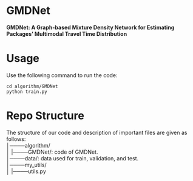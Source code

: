 # GMDNet
**GMDNet: A Graph-based Mixture Density Network for Estimating Packages’ Multimodal Travel Time Distribution**

# Usage
Use the following command to run the code:

```
cd algorithm/GMDNet
python train.py
```

# Repo Structure
The structure of our code and description of important files are given as follows:  
│────algorithm/  
│           |────GMDNet/: code of GMDNet.  
│────data/: data used for train, validation, and test.  
│────my_utils/  
│           |────utils.py   
